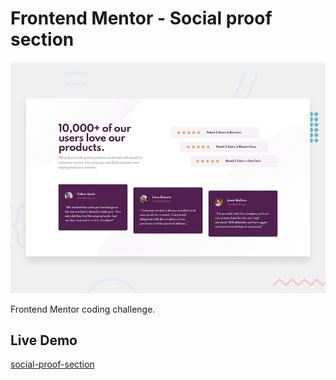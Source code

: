 # Frontend Mentor - Social proof section

![Design preview for the Social proof section coding challenge](./design/desktop-preview.jpg)

Frontend Mentor coding challenge.

## Live Demo

[social-proof-section](https://vb-social-proof-section.netlify.app/)